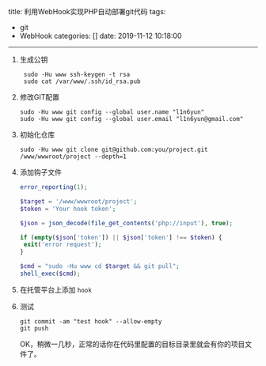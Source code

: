 title: 利用WebHook实现PHP自动部署git代码
tags:
  - git
  - WebHook
categories: []
date: 2019-11-12 10:18:00
---

1. 生成公钥

   ```shell
    sudo -Hu www ssh-keygen -t rsa
    sudo cat /var/www/.ssh/id_rsa.pub 
   ```

2. 修改GIT配置

   ```shell
   sudo -Hu www git config --global user.name "l1n6yun"
   sudo -Hu www git config --global user.email "l1n6yun@gmail.com"
   ```

3. 初始化仓库

   ```shell
   sudo -Hu www git clone git@github.com:you/project.git /www/wwwroot/project --depth=1
   ```

4. 添加钩子文件

   ```php
   error_reporting(1);
   
   $target = '/www/wwwroot/project';
   $token = 'Your hook token';
   
   $json = json_decode(file_get_contents('php://input'), true);
   
   if (empty($json['token']) || $json['token'] !== $token) {
   	exit('error request');
   }
   
   $cmd = "sudo -Hu www cd $target && git pull";
   shell_exec($cmd);
   ```

5. 在托管平台上添加 `hook`

6. 测试

   ```shell
   git commit -am "test hook" --allow-empty
   git push
   ```

    OK，稍微一几秒，正常的话你在代码里配置的目标目录里就会有你的项目文件了。 